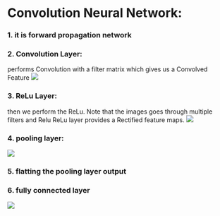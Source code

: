 # Convolution Neural Network:

### 1. it is forward propagation network
### 2. Convolution Layer:

performs Convolution with a filter matrix which gives us a Convolved Feature
![](images/image4.JPG)
### 3. ReLu Layer:
 then we perform the ReLu. Note that the images goes through multiple filters and Relu
ReLu layer provides a Rectified feature maps.
![](images/image5.JPG)
### 4. pooling layer:
![](images/image6.JPG)
### 5. flatting the pooling layer output

### 6. fully connected layer
![](images/image7.JPG)
